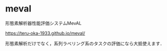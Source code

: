 # meval
形態素解析器性能評価システムMevAL

https://teru-oka-1933.github.io/meval/

形態素解析だけでなく，系列ラべリング系のタスクの評価になら大抵使えます．
